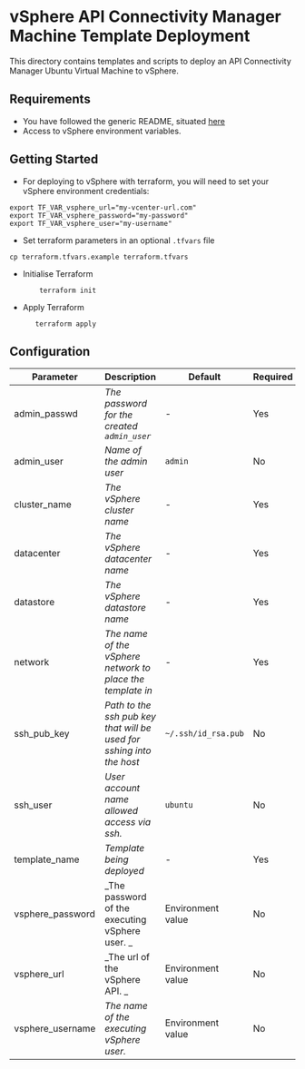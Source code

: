 # vSphere API Connectivity Manager Machine Template Deployment

This directory contains templates and scripts to deploy an API Connectivity Manager Ubuntu Virtual Machine to vSphere.

## Requirements

- You have followed the generic README, situated [here](../../README.md)
- Access to vSphere environment variables.

## Getting Started

- For deploying to vSphere with terraform, you will need to set your vSphere environment credentials:

```shell
export TF_VAR_vsphere_url="my-vcenter-url.com"
export TF_VAR_vsphere_password="my-password"
export TF_VAR_vsphere_user="my-username"
```

- Set terraform parameters in an optional `.tfvars` file

```shell
cp terraform.tfvars.example terraform.tfvars
```

- Initialise Terraform

  ```shell
      terraform init
  ```

- Apply Terraform

  ```shell
     terraform apply
  ```

## Configuration

| Parameter        | Description                                                          | Default             | Required |
| ---------------- | -------------------------------------------------------------------- | ------------------- | -------- |
| admin_passwd     | _The password for the created `admin_user`_                          | -                   | Yes      |
| admin_user       | _Name of the admin user_                                             | `admin`             | No       |
| cluster_name     | _The vSphere cluster name_                                           | -                   | Yes      |
| datacenter       | _The vSphere datacenter name_                                        | -                   | Yes      |
| datastore        | _The vSphere datastore name_                                         | -                   | Yes      |
| network          | _The name of the vSphere network to place the template in_           | -                   | Yes      |
| ssh_pub_key      | _Path to the ssh pub key that will be used for sshing into the host_ | `~/.ssh/id_rsa.pub` | No       |
| ssh_user         | _User account name allowed access via ssh._                          | `ubuntu`            | No       |
| template_name    | _Template being deployed_                                            | -                   | Yes      |
| vsphere_password | _The password of the executing vSphere user. _                       | Environment value   | No       |
| vsphere_url      | _The url of the vSphere API. _                                       | Environment value   | No       |
| vsphere_username | _The name of the executing vSphere user._                            | Environment value   | No       |
